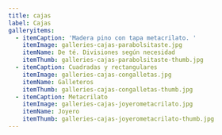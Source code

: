 ```yaml
---
title: cajas
label: Cajas
galleryitems:
  - itemCaption: 'Madera pino con tapa metacrilato. '
    itemImage: galleries-cajas-parabolsitaste.jpg
    itemName: De té. Divisiones según necesidad
    itemThumb: galleries-cajas-parabolsitaste-thumb.jpg
  - itemCaption: Cuadradas y rectangulares
    itemImage: galleries-cajas-congalletas.jpg
    itemName: Galleteros
    itemThumb: galleries-cajas-congalletas-thumb.jpg
  - itemCaption: Metacrilato
    itemImage: galleries-cajas-joyerometacrilato.jpg
    itemName: Joyero
    itemThumb: galleries-cajas-joyerometacrilato-thumb.jpg
---
```



